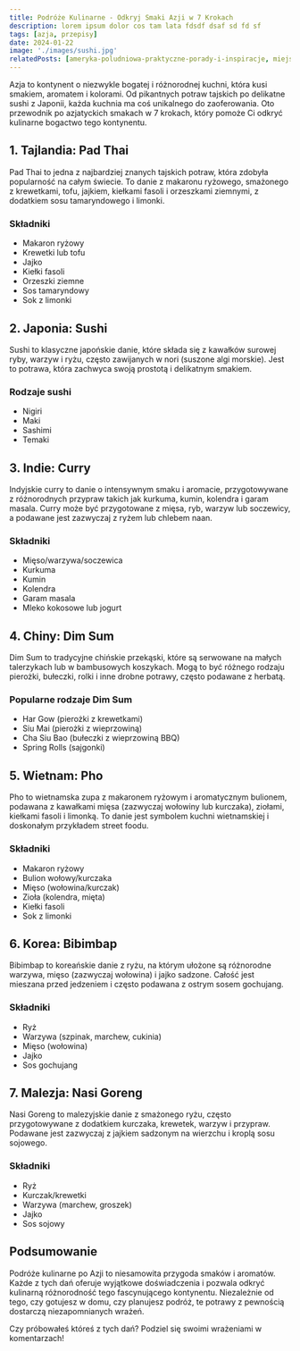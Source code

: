 ```yaml
---
title: Podróże Kulinarne - Odkryj Smaki Azji w 7 Krokach
description: lorem ipsum dolor cos tam lata fdsdf dsaf sd fd sf
tags: [azja, przepisy]
date: 2024-01-22
image: './images/sushi.jpg'
relatedPosts: [ameryka-poludniowa-praktyczne-porady-i-inspiracje, miejsca-gdzie-czas-sie-zatrzymal, skarby-europy]
---
```


Azja to kontynent o niezwykle bogatej i różnorodnej kuchni, która kusi smakiem, aromatem i kolorami. Od pikantnych potraw tajskich po delikatne sushi z Japonii, każda kuchnia ma coś unikalnego do zaoferowania. Oto przewodnik po azjatyckich smakach w 7 krokach, który pomoże Ci odkryć kulinarne bogactwo tego kontynentu.

## 1. Tajlandia: Pad Thai

Pad Thai to jedna z najbardziej znanych tajskich potraw, która zdobyła popularność na całym świecie. To danie z makaronu ryżowego, smażonego z krewetkami, tofu, jajkiem, kiełkami fasoli i orzeszkami ziemnymi, z dodatkiem sosu tamaryndowego i limonki.

### Składniki

- Makaron ryżowy
- Krewetki lub tofu
- Jajko
- Kiełki fasoli
- Orzeszki ziemne
- Sos tamaryndowy
- Sok z limonki

## 2. Japonia: Sushi

Sushi to klasyczne japońskie danie, które składa się z kawałków surowej ryby, warzyw i ryżu, często zawijanych w nori (suszone algi morskie). Jest to potrawa, która zachwyca swoją prostotą i delikatnym smakiem.

### Rodzaje sushi

- Nigiri
- Maki
- Sashimi
- Temaki

## 3. Indie: Curry

Indyjskie curry to danie o intensywnym smaku i aromacie, przygotowywane z różnorodnych przypraw takich jak kurkuma, kumin, kolendra i garam masala. Curry może być przygotowane z mięsa, ryb, warzyw lub soczewicy, a podawane jest zazwyczaj z ryżem lub chlebem naan.

### Składniki

- Mięso/warzywa/soczewica
- Kurkuma
- Kumin
- Kolendra
- Garam masala
- Mleko kokosowe lub jogurt

## 4. Chiny: Dim Sum

Dim Sum to tradycyjne chińskie przekąski, które są serwowane na małych talerzykach lub w bambusowych koszykach. Mogą to być różnego rodzaju pierożki, bułeczki, rolki i inne drobne potrawy, często podawane z herbatą.

### Popularne rodzaje Dim Sum

- Har Gow (pierożki z krewetkami)
- Siu Mai (pierożki z wieprzowiną)
- Cha Siu Bao (bułeczki z wieprzowiną BBQ)
- Spring Rolls (sajgonki)

## 5. Wietnam: Pho

Pho to wietnamska zupa z makaronem ryżowym i aromatycznym bulionem, podawana z kawałkami mięsa (zazwyczaj wołowiny lub kurczaka), ziołami, kiełkami fasoli i limonką. To danie jest symbolem kuchni wietnamskiej i doskonałym przykładem street foodu.

### Składniki

- Makaron ryżowy
- Bulion wołowy/kurczaka
- Mięso (wołowina/kurczak)
- Zioła (kolendra, mięta)
- Kiełki fasoli
- Sok z limonki

## 6. Korea: Bibimbap

Bibimbap to koreańskie danie z ryżu, na którym ułożone są różnorodne warzywa, mięso (zazwyczaj wołowina) i jajko sadzone. Całość jest mieszana przed jedzeniem i często podawana z ostrym sosem gochujang.

### Składniki

- Ryż
- Warzywa (szpinak, marchew, cukinia)
- Mięso (wołowina)
- Jajko
- Sos gochujang

## 7. Malezja: Nasi Goreng

Nasi Goreng to malezyjskie danie z smażonego ryżu, często przygotowywane z dodatkiem kurczaka, krewetek, warzyw i przypraw. Podawane jest zazwyczaj z jajkiem sadzonym na wierzchu i kroplą sosu sojowego.

### Składniki

- Ryż
- Kurczak/krewetki
- Warzywa (marchew, groszek)
- Jajko
- Sos sojowy

## Podsumowanie

Podróże kulinarne po Azji to niesamowita przygoda smaków i aromatów. Każde z tych dań oferuje wyjątkowe doświadczenia i pozwala odkryć kulinarną różnorodność tego fascynującego kontynentu. Niezależnie od tego, czy gotujesz w domu, czy planujesz podróż, te potrawy z pewnością dostarczą niezapomnianych wrażeń.

Czy próbowałeś któreś z tych dań? Podziel się swoimi wrażeniami w komentarzach!
